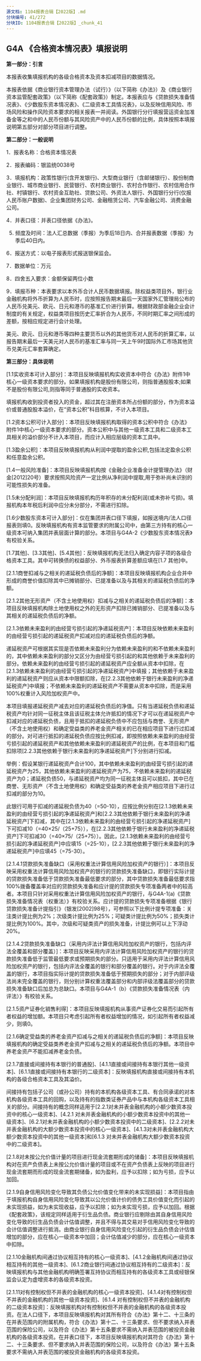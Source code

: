 ```yaml
---
源文档: 1104报表合辑【2022版】.md
分块编号: 41/272
分块ID: 1104报表合辑【2022版】_chunk_41
---
```


## G4A 《合格资本情况表》填报说明

**第一部分：引言**

本报表收集填报机构的各级合格资本及资本扣减项目的数据情况。

本报表依据《商业银行资本管理办法（试行）》（以下简称《办法》）及《商业银行资本监管配套政策》（以下简称《配套政策》）制定。本报表应与《贷款损失准备情况表》、《少数股东资本情况表》、《二级资本工具情况表》，以及反映信用风险、市场风险和操作风险资本要求的相关报表一并阅读。外国银行分行填报营运资金加准备金等之和中的人民币份额与其风险资产中的人民币份额的比例，具体按照本填报说明第五部分对部分项目进行调整。

**第二部分：一般说明**

1．报表名称：合格资本情况表

2．报表编码：银监统0038号

3．填报机构：政策性银行(含开发银行)、大型商业银行（含邮储银行）、股份制商业银行、城市商业银行、民营银行、农村商业银行、农村合作银行、农村信用合作社、村镇银行、农村资金互助社、贷款公司、外资法人银行、外国银行分行(仅报人民币账户数据)、企业集团财务公司、金融租赁公司、汽车金融公司、消费金融公司。

4．并表口径：并表口径依据《办法》。

5. 频度及时间：法人汇总数据（季报）为季后18日内、合并报表数据（季报）为季后40日内。

6．报送方式：以电子报表形式报送银保监会。

7．数据单位：万元

8．四舍五入要求：金额保留两位小数

9．填报币种：本表要求以本外币合计人民币数据填报。除权益类项目外，银行业金融机构将外币折算为人民币时，应按照报告期末最后一天国家外汇管理局公布的人民币兑美元、欧元、日元和港币的基准汇价进行折算。根据财政部金融企业会计制度的有关规定，权益类项目按历史汇率折合为人民币，不同时期汇率之间形成的差额，按相应规定进行会计处理。

美元、欧元、日元和港币等四种主要货币以外的其他货币对人民币的折算汇率，以报告期末最后一天美元对人民币的基准汇率与同一天上午9时国际外汇市场其他货币兑美元汇率套算确定。

**第三部分：具体说明**

[1.1实收资本可计入部分]：本项目反映填报机构实收资本中符合《办法》附件1中核心一级资本要求的部分。如果填报机构是股份有限公司，则指普通股股本;如果不是股份有限公司,则指等同于普通股的实收资本。

填报机构收到投资者投入的资金，超过其在注册资本所占份额的部分，作为资本溢价或普通股股本溢价，在“资本公积”科目核算，不计入本项目。

[1.2资本公积可计入部分]：本项目反映填报机构取得的资本公积中符合《办法》附件1中核心一级资本要求的部分。资本公积中与其他一级资本工具和二级资本工具相关的溢价部分不计入本项目，而应计入相应层级的资本工具中。

[1.3盈余公积]：本项目反映填报机构从利润中提取的盈余公积,包括法定盈余公积和任意盈余公积。

[1.4一般风险准备]：本项目反映填报机构按《金融企业准备金计提管理办法》（财金[2012]20号）要求按照风险资产一定比例从净利润中提取,用于弥补尚未识别的可能性损失的准备。

[1.5未分配利润]：本项目反映填报机构历年积存的未分配利润(或未弥补亏损)。填报机构本年税后利润中应分未分部分，不需进行扣除。

[1.6少数股东资本可计入部分]：仅在集团并表口径下填报，如报送境内/法人口径报表则填0。反映填报机构有资本监管要求的附属公司中，由第三方持有的核心一级资本可纳入集团并表层面计算的部分。本项目与G4A-2《少数股东资本情况表》有校验关系。

[1.7其他]、[3.3其他]、[5.4其他]：反映填报机构无法归入确定内容子项的各级合格资本工具。其中可转换债的权益部分、外币报表折算差额应填在[1.7 其他]中。

[2.1.1商誉扣减与之相关的递延税负债后的净额]：本项目反映填报机构企业合并中形成的商誉价值扣除其中已摊销部分、已提准备以及与其相关的递延税负债后的净额。

[2.1.2其他无形资产（不含土地使用权）扣减与之相关的递延税负债后的净额]：本项目反映填报机构除土地使用权之外的无形资产扣除已摊销部分、已提准备以及与其相关的递延税负债后的净额。

[2.1.3依赖未来盈利的由经营亏损引起的净递延税资产]：本项目反映依赖未来盈利的由经营亏损引起的递延税资产扣减对应的递延税负债后的净额。

递延税资产可根据其实现是否依赖未来盈利分为依赖未来盈利的和不依赖未来盈利的，其中依赖未来盈利的部分又区分为由经营亏损引起的和其他依赖于未来盈利的部分。依赖未来盈利的由经营亏损引起的递延税资产应全额从资本中扣除，在[2.1.3依赖未来盈利的由经营亏损引起的净递延税资产]中填报；其他依赖于未来盈利的递延税资产则应从资本中限额扣除，在[2.2.3其他依赖于银行未来盈利的净递延税资产]中填报；不依赖未来盈利的递延税资产不需要从资本中扣除，而是采用100%权重计入风险加权资产中。

本项目填报递延税资产减去对应的递延税负债后的净值。只有当递延税负债和递延税资产均针对同一征税主体且该征税主体允许抵扣的情况下才可以在递延税资产中扣减对应的递延税负债，且用于抵扣的递延税负债中不应包括与商誉、无形资产（不含土地使用权）和确定受益类的养老金资产相关的已在相应项目下进行过扣减的部分。对可进行抵扣的递延税负债应按比例扣减，即按照依赖未来盈利的由经营亏损引起的递延税资产和其他依赖未来盈利的递延税资产的比例，在本项目和门槛扣除项[2.2.3其他依赖于银行未来盈利的净递延税资产]下分别进行扣减。

举例：假设某银行递延税资产合计100，其中依赖未来盈利的由经营亏损引起的递延税资产为25，其他依赖未来盈利的递延税资产为75，不依赖未来盈利的递延税资产为0；递延税负债50，与递延税资产均为同一征税主体且可以抵扣，其中已在商誉、无形资产（不含土地使用权）和确定受益类的养老金资产相应项目下进行过扣减的部分为10。

此银行可用于扣减的递延税负债为40（=50-10），应按比例分别在[2.1.3依赖未来盈利的由经营亏损引起的净递延税资产]和[2.2.3其他依赖于银行未来盈利的净递延税资产]下扣减，其中在[2.1.3依赖未来盈利的由经营亏损引起的净递延税资产]下可扣减10（=40×25/（25+75）），在[2.2.3其他依赖于银行未来盈利的净递延税资产]下可扣减30（=40×75/（25+75））。因此，[2.1.3依赖未来盈利的由经营亏损引起的净递延税资产]中应填15（=25-10），[2.2.3其他依赖于银行未来盈利的净递延税资产]中应填45（=75-30）。

[2.1.4.1贷款损失准备缺口（采用权重法计算信用风险加权资产的银行）]：本项目反映采用权重法计算信用风险加权资产的银行的贷款损失准备缺口，即银行实际计提的贷款损失准备低于贷款损失准备最低要求的部分，其中贷款损失准备最低要求指100%拨备覆盖率对应的贷款损失准备和应计提的贷款损失专项准备两者中的较高者。本项目只针对采用权重法计算信用风险加权资产的银行，与G4A-1(a)《贷款损失准备情况表（权重法）》有校验关系。应计提的贷款损失专项准备根据《银行贷款损失准备计提指引》（银发[2002]98号），可参照以下比例计提专项准备：关注类计提比例为2%；次级类计提比例为25%；可疑类计提比例为50%；损失类计提比例为100%。其中，次级和可疑类资产的损失准备，计提比例可以上下浮动20%。

[2.1.4.2贷款损失准备缺口（采用内评法计算信用风险加权资产的银行，包括内评法全覆盖和部分覆盖）]：本项目反映采用内评法计算信用风险加权资产的银行的贷款损失准备低于监管最低要求或预期损失的部分。只适用于采用内评法计算信用风险加权资产的银行，包括内评法全覆盖的银行和部分覆盖的银行。对于内评法全覆盖的银行，本项目指实际计提的贷款损失准备低于预期损失的部分；对于内部评级法尚未完全覆盖的银行，则分别计算权重法覆盖部分和内部评级法覆盖部分的贷款损失准备缺口后加总为总缺口。本项目与G4A-1（b）《贷款损失准备情况表（内评法）》有校验关系。

[2.1.5资产证券化销售利得]：本项目反映填报机构从事资产证券化交易而引起所有者权益的增加额。本项目只考虑引起所有者权益增加的情况，如引起所有者权益减少，则填0。

[2.1.6确定受益类的养老金资产扣减与之相关的递延税负债后的净额]：本项目反映填报机构的确定受益类养老金资产扣减与之相关的递延税负债后的净额。本项目中养老金资产不能扣减养老金负债。

[2.1.7直接或间接持有本银行的普通股]、[4.1.1直接或间接持有本银行其他一级资本]、[6.1.1直接或间接持有本银行的二级资本]：反映填报机构直接或间接持有本机构的各级合格资本工具及其溢价。

间接持有包括子公司（或孙公司）持有的本机构各级资本工具、有合同承诺的对本机构各级资本工具的回购，以及持有的指数类证券产品中与本机构各级资本工具相关的部分。间接持有的概念同样适用于[2.2.1对未并表金融机构的小额少数资本投资中的核心一级资本]、[4.2.1 对未并表金融机构的小额少数资本投资中的其他一级资本]、[6.2.1对未并表金融机构的小额少数资本投资中的二级资本]、[2.2.2对未并表金融机构的大额少数资本投资中的核心一级资本]、[4.1.3对未并表金融机构大额少数资本投资中的其他一级资本]和[6.1.3 对未并表金融机构大额少数资本投资中的二级资本]。

[2.1.8对未按公允价值计量的项目进行现金流套期形成的储备]：本项目反映填报机构对在资产负债表上未按公允价值计量的项目或不在资产负债表上反映的项目进行现金流套期而形成的现金流套期储备，如为盈利，应予以扣除；如为亏损，应予以加回。

[2.1.9自身信用风险变化导致其负债公允价值变化带来的未实现损益]：本项目指由于填报机构自身信用风险变化导致其以公允价值计价的债务工具价值变化而引起的未实现损益，如为未实现收益，应予以扣除；如为未实现亏损，应予以加回。根据《配套政策》，该规定同样适用于衍生品负债。商业银行应剔除由其自身信用风险变化导致的衍生品负债会计估值调整，并且不得与其交易对手信用风险变化导致的会计估值调整进行抵消。由商业银行自身信用风险变化引起的衍生品负债会计估值增加的部分，应在核心一级资本中加回；会计估值减少的部分，应在核心一级资本中扣除。

[2.1.10金融机构间通过协议相互持有的核心一级资本]、[4.1.2金融机构间通过协议相互持有的其他一级资本]、[6.1.2商业银行间通过协议相互持有的二级资本]：反映填报机构与其他金融机构明确签署互持协议而相互持有的各级资本工具或经银保监会认定为虚增资本的各级资本投资。

[2.1.11对有控制权但不并表的金融机构的核心一级资本投资]、[4.1.4对有控制权但不并表的金融机构的其他一级资本投资]、[6.1.4 对有控制权但不并表的金融机构的二级资本投资]：反映填报机构对有控制权但不并表的金融机构的各级资本投资。在法人口径下，本项目反映填报机构对其所有符合《办法》第十二、十三条的在并表范围内的附属机构，符合《办法》第十二、十三条要求、但不要求纳入并表范围的保险公司，以及符合《办法》第十五条要求不需纳入并表范围的被投资金融机构的各级资本投资。在并表口径下，本项目反映填报机构对其符合《办法》第十二、十三条要求、但不要求纳入并表范围的保险公司，以及符合《办法》第十五条要求不需纳入并表范围的被投资金融机构的各级资本投资。
